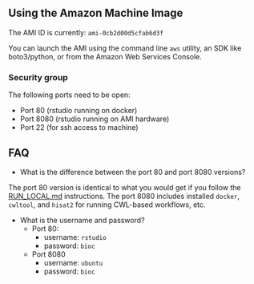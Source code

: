 ## Using the Amazon Machine Image

The AMI ID is currently: `ami-0cb2d00d5cfab6d3f`

You can launch the AMI using the command line `aws` utility, an SDK like boto3/python, or
from the Amazon Web Services Console. 

### Security group

The following ports need to be open:

- Port 80 (rstudio running on docker)
- Port 8080 (rstudio running on AMI hardware)
- Port 22 (for ssh access to machine)

## FAQ

- What is the difference between the port 80 and port 8080 versions?

The port 80 version is identical to what you would get if you follow the [RUN_LOCAL.md](RUN_LOCAL.md) instructions.
The port 8080 includes installed `docker`, `cwltool`, and `hisat2` for running CWL-based workflows, etc. 

- What is the username and password?
  - Port 80:
    - username: `rstudio`
    - password: `bioc`
  - Port 8080
    - username: `ubuntu`
    - password: `bioc`
